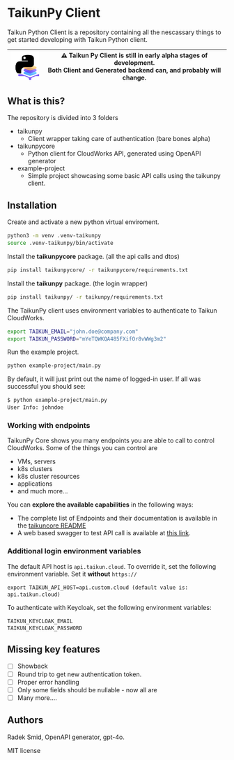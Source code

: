 # TaikunPy Client
Taikun Python Client is a repository containing all the nescassary things to get started developing with Taikun Python client.



| <img src="logo.png" alt="Python Client Logo" width="75"/>  | ⚠ Taikun Py Client is still in early alpha stages of development. <br/> Both Client and Generated backend can, and probably will change. |
|---|------------------------------------------------------------------------------------------------------------------------------------------|


## What is this? 
The repository is divided into 3 folders
- taikunpy 
  - Client wrapper taking care of authentication (bare bones alpha)
- taikunpycore
  - Python client for CloudWorks API, generated using OpenAPI generator
- example-project
  - Simple project showcasing some basic API calls using the taikunpy client.

## Installation
Create and activate a new python virtual enviroment.
```bash
python3 -m venv .venv-taikunpy
source .venv-taikunpy/bin/activate
```

Install the **taikunpycore** package. (all the api calls and dtos)
```bash
pip install taikunpycore/ -r taikunpycore/requirements.txt
```

Install the **taikunpy** package. (the login wrapper)
```bash
pip install taikunpy/ -r taikunpy/requirements.txt
```

The TaikunPy client uses environment variables to authenticate to Taikun CloudWorks. 
```bash
export TAIKUN_EMAIL="john.doe@company.com"
export TAIKUN_PASSWORD="mYeTQWKQA485FXifOr8vWWg3m2"
```

Run the example project.
```bash
python example-project/main.py 
```

By default, it will just print out the name of logged-in user.
If all was successful you should see: 
```bash
$ python example-project/main.py 
User Info: johndoe
```

### Working with endpoints
TaikunPy Core shows you many endpoints you are able to call to control CloudWorks.
Some of the things you can control are
- VMs, servers
- k8s clusters
- k8s cluster resources
- applications
- and much more...


You can **explore the available capabilities** in the following ways:
- The complete list of Endpoints and their documentation is available in the [taikuncore README](./taikunpycore/README.md)
- A web based swagger to test API call is available at [this link](https://api.taikun.cloud/swagger/index.html).


### Additional login environment variables
The default API host is `api.taikun.cloud`.
To override it, set the following environment variable. Set it **without** `https://`
```
export TAIKUN_API_HOST=api.custom.cloud (default value is: api.taikun.cloud)
```

To authenticate with Keycloak, set the following environment variables:
```
TAIKUN_KEYCLOAK_EMAIL
TAIKUN_KEYCLOAK_PASSWORD
```

## Missing key features
- [ ] Showback
- [ ] Round trip to get new authentication token.
- [ ] Proper error handling
- [ ] Only some fields should be nullable - now all are
- [ ] Many more....

## Authors
Radek Smid, OpenAPI generator, gpt-4o.

MIT license
